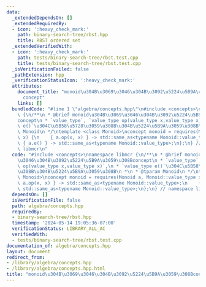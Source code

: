 ```yaml
---
data:
  _extendedDependsOn: []
  _extendedRequiredBy:
  - icon: ':heavy_check_mark:'
    path: binary-search-tree/rbst.hpp
    title: RBST ordered set
  _extendedVerifiedWith:
  - icon: ':heavy_check_mark:'
    path: tests/binary-search-tree/rbst.test.cpp
    title: tests/binary-search-tree/rbst.test.cpp
  _isVerificationFailed: false
  _pathExtension: hpp
  _verificationStatusIcon: ':heavy_check_mark:'
  attributes:
    document_title: "monoid\u304B\u3069\u3046\u304B\u3092\u5224\u5B9A\u3059\u308B\
      concept"
    links: []
  bundledCode: "#line 1 \"algebra/concepts.hpp\"\n#include <concepts>\nnamespace libmcr\
    \ {\n/**\n * @brief monoid\u304B\u3069\u3046\u304B\u3092\u5224\u5B9A\u3059\u308B\
    concept\n * `value_type`, `value_type op(value_type x,value_type x)`,\n * `value_type\
    \ e()`\u304C\u5B58\u5728\u3059\u308B\u304B\u5224\u5B9A\u3059\u308B\n *\n * @tparam\
    \ Monoid\n */\ntemplate <class Monoid>\nconcept monoid = requires(Monoid a, Monoid::value_type\
    \ x) {\n    { a.op(x, x) } -> std::same_as<typename Monoid::value_type>;\n   \
    \ { a.e() } -> std::same_as<typename Monoid::value_type>;\n};\n} // namespace\
    \ libmcr\n"
  code: "#include <concepts>\nnamespace libmcr {\n/**\n * @brief monoid\u304B\u3069\
    \u3046\u304B\u3092\u5224\u5B9A\u3059\u308Bconcept\n * `value_type`, `value_type\
    \ op(value_type x,value_type x)`,\n * `value_type e()`\u304C\u5B58\u5728\u3059\
    \u308B\u304B\u5224\u5B9A\u3059\u308B\n *\n * @tparam Monoid\n */\ntemplate <class\
    \ Monoid>\nconcept monoid = requires(Monoid a, Monoid::value_type x) {\n    {\
    \ a.op(x, x) } -> std::same_as<typename Monoid::value_type>;\n    { a.e() } ->\
    \ std::same_as<typename Monoid::value_type>;\n};\n} // namespace libmcr"
  dependsOn: []
  isVerificationFile: false
  path: algebra/concepts.hpp
  requiredBy:
  - binary-search-tree/rbst.hpp
  timestamp: '2024-05-14 19:05:36-07:00'
  verificationStatus: LIBRARY_ALL_AC
  verifiedWith:
  - tests/binary-search-tree/rbst.test.cpp
documentation_of: algebra/concepts.hpp
layout: document
redirect_from:
- /library/algebra/concepts.hpp
- /library/algebra/concepts.hpp.html
title: "monoid\u304B\u3069\u3046\u304B\u3092\u5224\u5B9A\u3059\u308Bconcept"
---
```

